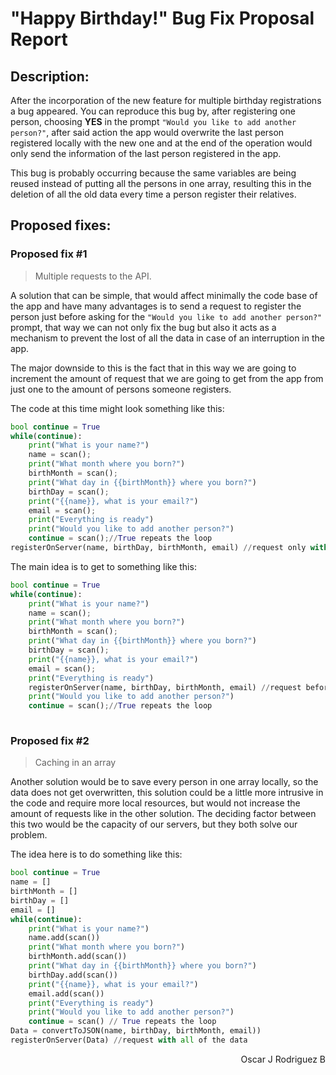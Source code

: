 # "Happy Birthday!" Bug Fix Proposal Report

## Description:

After the incorporation of the new feature for multiple birthday registrations a bug appeared. You can reproduce this bug by, after registering one person, choosing **YES** in the prompt `"Would you like to add another person?"`, after said action the app would overwrite the last person registered locally with the new one and at the end of the operation would only send the information of the last person registered in the app.

This bug is probably occurring because the same variables are being reused instead of putting all the persons in one array, resulting this in the deletion of all the old data every time a person register their relatives.

## Proposed fixes:

### Proposed fix #1

> Multiple requests to the API.

A solution that can be simple, that would affect minimally the code base of the app and have many advantages is to send a request to register the person just before asking for the `"Would you like to add another person?"` prompt, that way we can not only fix the bug but also it acts as a mechanism to prevent the lost of all the data in case of an interruption in the app.

The major downside to this is the fact that in this way we are going to increment the amount of request that we are going to get from the app from just one to the amount of persons someone registers.

The code at this time might look something like this:

```python
bool continue = True
while(continue):
	print("What is your name?")
	name = scan();
	print("What month where you born?")
	birthMonth = scan();
	print("What day in {{birthMonth}} where you born?")
	birthDay = scan();
	print("{{name}}, what is your email?")
	email = scan();
	print("Everything is ready")
	print("Would you like to add another person?")
	continue = scan();//True repeats the loop
registerOnServer(name, birthDay, birthMonth, email) //request only with last data
```



The main idea is to get to something like this:

```python
bool continue = True
while(continue):
	print("What is your name?")
	name = scan();
	print("What month where you born?")
	birthMonth = scan();
	print("What day in {{birthMonth}} where you born?")
	birthDay = scan();
	print("{{name}}, what is your email?")
	email = scan();
	print("Everything is ready")
	registerOnServer(name, birthDay, birthMonth, email) //request before overwrite
	print("Would you like to add another person?")
	continue = scan();//True repeats the loop
	
```



### Proposed fix #2

> Caching in an array

Another solution would be to save every person in one array locally, so the data does not get overwritten, this solution could be a little more intrusive in the code and require more local resources, but would not increase the amount of requests like in the other solution. The deciding factor between this two would be the capacity of our servers, but they both solve our problem.

The idea here is to do something like this:

``` python
bool continue = True
name = []
birthMonth = []
birthDay = []
email = []
while(continue):
	print("What is your name?")
	name.add(scan())
	print("What month where you born?")
	birthMonth.add(scan())
	print("What day in {{birthMonth}} where you born?")
	birthDay.add(scan())
	print("{{name}}, what is your email?")
	email.add(scan())
	print("Everything is ready")
	print("Would you like to add another person?")
	continue = scan() // True repeats the loop
Data = convertToJSON(name, birthDay, birthMonth, email))
registerOnServer(Data) //request with all of the data
```

<div dir="rtl">
Oscar J Rodriguez B
</div>

